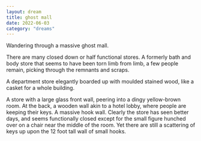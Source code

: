 ```yaml
---
layout: dream
title: ghost mall
date: 2022-06-03
category: "dreams"
---
```


Wandering through a massive ghost mall.

There are many closed down or half functional stores.
A formerly bath and body store that seems to have been torn limb from limb, a few people remain, picking through the remnants and scraps.

A department store elegantly boarded up with moulded stained wood, like a casket for a whole building.

A store with a large glass front wall, peering into a dingy yellow-brown room.
At the back, a wooden wall akin to a hotel lobby, where people are keeping their keys. A massive hook wall. Clearly the store has seen better days, and seems functionally closed except for the small figure hunched over on a chair near the middle of the room. Yet there are still a scattering of keys up upon the 12 foot tall wall of small hooks. 